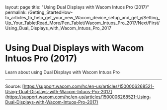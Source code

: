 layout: page
title: "Using Dual Displays with Wacom Intuos Pro (2017)"
permalink: /Getting_StartedHow-to_articles_to_help_get_your_new_Wacom_device_setup_and_get_y/Setting_Up_Your_TabletRead_More/Pen_Tablet/Wacom_Intuos_Pro_2017/Next/First/Using_Dual_Displays_with_Wacom_Intuos_Pro_2017

# Using Dual Displays with Wacom Intuos Pro (2017)

Learn about using Dual Displays with Wacom Intuos Pro

---
Source: [https://support.wacom.com/hc/en-us/articles/1500006268521-Using-Dual-Displays-with-Wacom-Intuos-Pro-2017](https://support.wacom.com/hc/en-us/articles/1500006268521-Using-Dual-Displays-with-Wacom-Intuos-Pro-2017)
